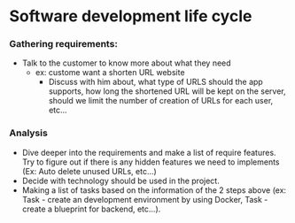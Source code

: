 # Software development life cycle

### Gathering requirements:
- Talk to the customer to know more about what they need
  - ex: custome want a shorten URL website
    - Discuss with him about, what type of URLS should the app supports, how long the shortened URL will be kept on the server, should we limit the number of creation of URLs for each user, etc...

### Analysis
- Dive deeper into the requirements and make a list of require features. Try to figure out if there is any hidden features we need to implements (Ex: Auto delete unused URLs, etc...)
- Decide with technology should be used in the project.
- Making a list of tasks based on the information of the 2 steps above (ex: Task - create an development environment by using Docker, Task - create a blueprint for backend, etc...).